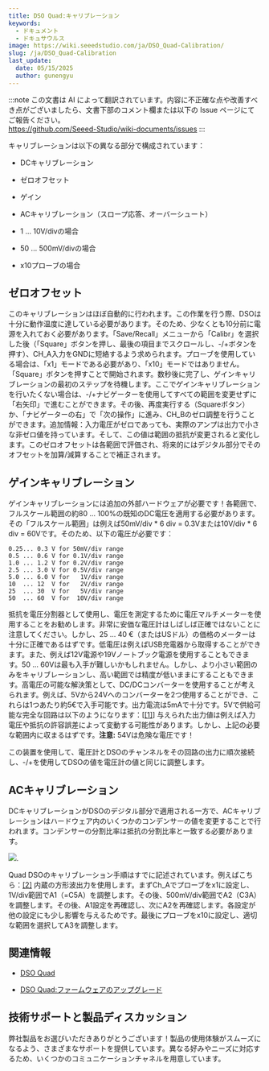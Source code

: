 ```yaml
---
title: DSO Quad:キャリブレーション
keywords:
  - ドキュメント
  - ドキュサウルス
image: https://wiki.seeedstudio.com/ja/DSO_Quad-Calibration/
slug: /ja/DSO_Quad-Calibration
last_update:
  date: 05/15/2025
  author: gunengyu
---
```

:::note
この文書は AI によって翻訳されています。内容に不正確な点や改善すべき点がございましたら、文書下部のコメント欄または以下の Issue ページにてご報告ください。  
https://github.com/Seeed-Studio/wiki-documents/issues
:::

キャリブレーションは以下の異なる部分で構成されています：

* DCキャリブレーション

* ゼロオフセット

* ゲイン

* ACキャリブレーション（スロープ応答、オーバーシュート）

* 1 ... 10V/divの場合

* 50 ... 500mV/divの場合
* x10プローブの場合

## ゼロオフセット

このキャリブレーションはほぼ自動的に行われます。この作業を行う際、DSOは十分に動作温度に達している必要があります。そのため、少なくとも10分前に電源を入れておく必要があります。「Save/Recall」メニューから「Calibr」を選択した後（「Square」ボタンを押し、最後の項目までスクロールし、-/+ボタンを押す）、CH_A入力をGNDに短絡するよう求められます。プローブを使用している場合は、「x1」モードである必要があり、「x10」モードではありません。「Square」ボタンを押すことで開始されます。数秒後に完了し、ゲインキャリブレーションの最初のステップを待機します。ここでゲインキャリブレーションを行いたくない場合は、-/+ナビゲーターを使用してすべての範囲を変更せずに「右矢印」で進むことができます。その後、再度実行する（Squareボタン）か、「ナビゲーターの右」で「次の操作」に進み、CH_Bのゼロ調整を行うことができます。追加情報：入力電圧がゼロであっても、実際のアンプは出力で小さな非ゼロ値を持っています。そして、この値は範囲の抵抗が変更されると変化します。このゼロオフセットは各範囲で評価され、将来的にはデジタル部分でそのオフセットを加算/減算することで補正されます。

## ゲインキャリブレーション

ゲインキャリブレーションには追加の外部ハードウェアが必要です！各範囲で、フルスケール範囲の約80 ... 100%の既知のDC電圧を適用する必要があります。その「フルスケール範囲」は例えば50mV/div * 6 div = 0.3Vまたは10V/div * 6 div = 60Vです。そのため、以下の電圧が必要です：

```
0.25... 0.3 V for 50mV/div range
0.5 ... 0.6 V for 0.1V/div range
1.0 ... 1.2 V for 0.2V/div range
2.5 ... 3.0 V for 0.5V/div range
5.0 ... 6.0 V for   1V/div range
10  ... 12  V for   2V/div range
25  ... 30  V for   5V/div range
50  ... 60  V for  10V/div range
```

抵抗を電圧分割器として使用し、電圧を測定するために電圧マルチメーターを使用することをお勧めします。非常に安価な電圧計はしばしば正確ではないことに注意してください。しかし、25 ... 40 €（またはUSドル）の価格のメーターは十分に正確であるはずです。低電圧は例えばUSB充電器から取得することができます。また、例えば12V電源や19Vノートブック電源を使用することもできます。50 ... 60Vは最も入手が難しいかもしれません。しかし、より小さい範囲のみをキャリブレーションし、高い範囲では精度が低いままにすることもできます。高電圧の可能な解決策として、DC/DCコンバーターを使用することが考えられます。例えば、5Vから24Vへのコンバーターを2つ使用することができ、これらは1つあたり約5€で入手可能です。出力電流は5mAで十分です。5Vで供給可能な完全な回路は以下のようになります：[[[1]](https://files.seeedstudio.com/wiki/DSO_Quad-Calibration/res/GainCalibrationCircuit.PNG)] 与えられた出力値は例えば入力電圧や抵抗の許容誤差によって変動する可能性があります。しかし、上記の必要な範囲内に収まるはずです。**注意:** 54Vは危険な電圧です！

この装置を使用して、電圧計とDSOのチャンネルをその回路の出力に順次接続し、-/+を使用してDSOの値を電圧計の値と同じに調整します。

## ACキャリブレーション

DCキャリブレーションがDSOのデジタル部分で適用される一方で、ACキャリブレーションはハードウェア内のいくつかのコンデンサーの値を変更することで行われます。コンデンサーの分割比率は抵抗の分割比率と一致する必要があります。

![](https://files.seeedstudio.com/wiki/DSO_Quad-Calibration/img/DSO203_AC-Cal_Circuit_Diagr.PNG).

Quad DSOのキャリブレーション手順はすでに記述されています。例えばこちら：[[2]](http://neophob.com/2012/03/dso-quad-for-dummies/) 内蔵の方形波出力を使用します。まずCh_Aでプローブをx1に設定し、1V/div範囲でA1（=C5A）を調整します。その後、500mV/div範囲でA2（C3A）を調整します。その後、A1設定を再確認し、次にA2を再確認します。各設定が他の設定にも少し影響を与えるためです。最後にプローブをx10に設定し、適切な範囲を選択してA3を調整します。

## 関連情報

* [DSO Quad](/ja/DSO_Quad "DSO Quad")

* [DSO Quad:ファームウェアのアップグレード](/ja/DSO_Quad-Building_Firmware "DSO Quad:ファームウェアのアップグレード")

## 技術サポートと製品ディスカッション

弊社製品をお選びいただきありがとうございます！製品の使用体験がスムーズになるよう、さまざまなサポートを提供しています。異なる好みやニーズに対応するため、いくつかのコミュニケーションチャネルを用意しています。

<div class="button_tech_support_container">
<a href="https://forum.seeedstudio.com/" class="button_forum"></a> 
<a href="https://www.seeedstudio.com/contacts" class="button_email"></a>
</div>

<div class="button_tech_support_container">
<a href="https://discord.gg/eWkprNDMU7" class="button_discord"></a> 
<a href="https://github.com/Seeed-Studio/wiki-documents/discussions/69" class="button_discussion"></a>
</div>